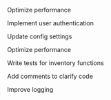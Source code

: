 Optimize performance


Implement user authentication

Update config settings

Optimize performance

Write tests for inventory functions

Add comments to clarify code

Improve logging
